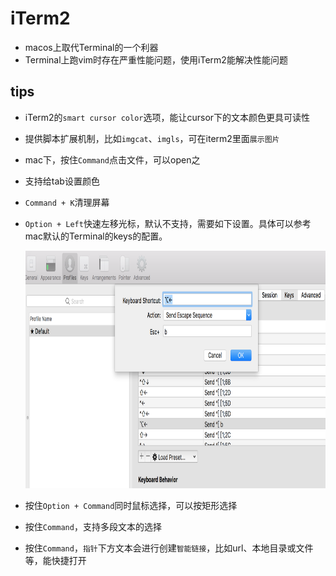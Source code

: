 # iTerm2

* macos上取代Terminal的一个利器
* Terminal上跑vim时存在严重性能问题，使用iTerm2能解决性能问题


## tips

* iTerm2的`smart cursor color`选项，能让cursor下的文本颜色更具可读性
* 提供脚本扩展机制，比如`imgcat`、`imgls`，可在iterm2里面`展示图片`
* mac下，按住`Command`点击文件，可以open之
* 支持给tab设置颜色 
* `Command + K`清理屏幕
* `Option + Left`快速左移光标，默认不支持，需要如下设置。具体可以参考mac默认的Terminal的keys的配置。
    
    <img src="./img/iterm2-keys-option-left.png" height="380">
    
* 按住`Option + Command`同时鼠标选择，可以按矩形选择
* 按住`Command`，支持多段文本的选择
* 按住`Command`，`指针`下方文本会进行创建`智能链接`，比如url、本地目录或文件等，能快捷打开


